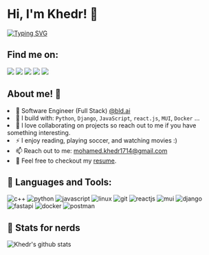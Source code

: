 # Hi, I'm Khedr! :blue_heart:

<p align="left">
  <a href="https://git.io/typing-svg"><img src="https://readme-typing-svg.demolab.com?font=Fira+Code&weight=900&size=20&pause=1000&color=36BCF7FF&width=434&height=50&lines=Software+Engineer+%40bld.ai;Competitive+Programmer;ACPC+Finalist;I+Solve+Problems+With+Code;" alt="Typing SVG" /></a>
</p>

## 	Find me on:
[<img src="https://img.shields.io/badge/github-%2312100E.svg?&style=for-the-badge&logo=github&logoColor=white&color=black"/>](https://github.com/devkhedr/)
[<img src="https://img.shields.io/badge/linkedin-%230077B5.svg?&style=for-the-badge&logo=linkedin&logoColor=white"/>](https://www.linkedin.com/in/muhamed-khedr/)
[<img src="https://img.shields.io/badge/codeforces-%2312100E.svg?&style=for-the-badge&logo=codeforces&logoColor=white&color=28A745"/>](https://codeforces.com/profile/Khedr)
[<img src="https://img.shields.io/badge/instagram-%2312100E.svg?&style=for-the-badge&logo=instagram&color=405DE6"/>](https://www.instagram.com/muhamed_khedr7/) 
[<img src="https://img.shields.io/badge/telegram-%2312100E.svg?&style=for-the-badge&logo=telegram&color=405DE6"/>](https://t.me/mohameed07) 

## About me! :tada:
<li> 🏢 Software Engineer (Full Stack) <a href="https://www.bld.ai/"> @bld.ai </a> </li>
<li> 🧰 I build with: <code>Python</code>, <code>Django</code>, <code>JavaScript</code>, <code>react.js</code>, <code>MUI</code>, <code>Docker</code> ... </li>
<li> 🤝 I love collaborating on projects so reach out to me if you have something interesting. </li>
<li> ⚡ I enjoy reading, playing soccer, and watching movies :) </li>
<li> 📫 Reach out to me: <a href="mailto:mohamed.khedr1714@gmail.com">mohamed.khedr1714@gmail.com</a> </li>
<li> 📙 Feel free to checkout my <a href="https://drive.google.com/file/d/1X162XSkYKvlWsBJUrjsbHC02pN739Pnt/view?usp=share_link">resume</a>. </li>


## 	:ribbon: Languages and Tools:
![c++](https://img.shields.io/badge/c++%20-%2300599C.svg?&style=for-the-badge&logo=c%2B%2B&ogoColor=white)
![python](https://img.shields.io/badge/python%20-%2300599C.svg?&style=for-the-badge&logo=python&ogoColor=white)
![javascript](https://img.shields.io/badge/javascript%20-%2300599C.svg?&style=for-the-badge&logo=javascript&ogoColor=white)
![linux](https://img.shields.io/badge/linux%20-%2300599C.svg?&style=for-the-badge&logo=linux&logoColor=white)
![git](https://img.shields.io/badge/git%20-%2300599C.svg?&style=for-the-badge&logo=git&logoColor=white)
![reactjs](https://img.shields.io/badge/reactjs%20-%2300599C.svg?&style=for-the-badge&logo=react&logoColor=white)
![mui](https://img.shields.io/badge/mui%20-%2300599C.svg?&style=for-the-badge&logo=mui&logoColor=white)
![django](https://img.shields.io/badge/django%20-%2300599C.svg?&style=for-the-badge&logo=django&logoColor=white)
![fastapi](https://img.shields.io/badge/fastapi%20-%2300599C.svg?&style=for-the-badge&logo=fastapi&logoColor=white)
![docker](https://img.shields.io/badge/docker%20-%2300599C.svg?&style=for-the-badge&logo=docker&ogoColor=white)
![postman](https://img.shields.io/badge/Postman%20-%2300599C.svg?&style=for-the-badge&logo=Postman&ogoColor=white)


## :medal_sports: Stats for nerds
![Khedr's github stats](https://github-readme-stats.vercel.app/api?username=devkhedr&show_icons=true&theme=dracula)
